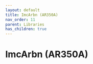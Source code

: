 ```yaml
---
layout: default
title: ImcArbn (AR350A)
nav_order: 11
parent: Libraries
has_children: true
---
```

# ImcArbn (AR350A)
